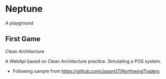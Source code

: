 # Neptune

A playground

## First Game

Clean Architecture

A WebApi based on Clean Architecture practice. Simulating a POS system.

* Following sample from <https://github.com/JasonGT/NorthwindTraders>
